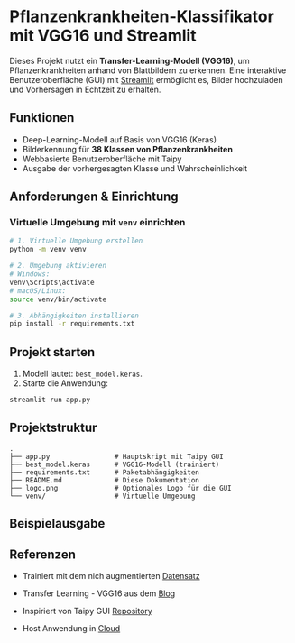 # Pflanzenkrankheiten-Klassifikator mit VGG16 und Streamlit

Dieses Projekt nutzt ein **Transfer-Learning-Modell (VGG16)**, um Pflanzenkrankheiten anhand von Blattbildern zu erkennen. Eine interaktive Benutzeroberfläche (GUI) mit [Streamlit](https://streamlit.io/) ermöglicht es, Bilder hochzuladen und Vorhersagen in Echtzeit zu erhalten.

## Funktionen
- Deep-Learning-Modell auf Basis von VGG16 (Keras)
- Bilderkennung für **38 Klassen von Pflanzenkrankheiten**
- Webbasierte Benutzeroberfläche mit Taipy
- Ausgabe der vorhergesagten Klasse und Wahrscheinlichkeit


## Anforderungen & Einrichtung

### Virtuelle Umgebung mit `venv` einrichten

```bash
# 1. Virtuelle Umgebung erstellen
python -m venv venv

# 2. Umgebung aktivieren
# Windows:
venv\Scripts\activate
# macOS/Linux:
source venv/bin/activate

# 3. Abhängigkeiten installieren
pip install -r requirements.txt
````

## Projekt starten

1. Modell lautet: `best_model.keras`.
2. Starte die Anwendung:

```bash
streamlit run app.py
```

## Projektstruktur

```
.
├── app.py                # Hauptskript mit Taipy GUI
├── best_model.keras      # VGG16-Modell (trainiert)
├── requirements.txt      # Paketabhängigkeiten
├── README.md             # Diese Dokumentation
├── logo.png              # Optionales Logo für die GUI
└── venv/                 # Virtuelle Umgebung
```

## Beispielausgabe


## Referenzen

- Trainiert mit dem nich augmentierten [Datensatz](https://data.mendeley.com/datasets/tywbtsjrjv/1)

- Transfer Learning - VGG16 aus dem [Blog](https://towardsdatascience.com/transfer-learning-with-vgg16-and-keras-50ea161580b4/)

- Inspiriert von Taipy GUI [Repository](https://github.com/MariyaSha/ml_gui_app)

- Host Anwendung in [Cloud](https://streamlit.io/cloud)